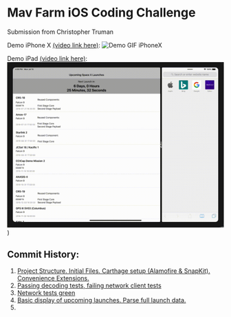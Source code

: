 # Mav Farm iOS Coding Challenge

Submission from Christopher Truman

Demo iPhone X [(video link here)](https://github.com/jstart/MavFarm_SpaceX/blob/master/Demo_Movies/iPhoneX.mov):
![Demo GIF iPhoneX](https://github.com/jstart/MavFarm_SpaceX/blob/master/Demo_Movies/iPhoneX.gif)

Demo iPad [(video link here)](https://github.com/jstart/MavFarm_SpaceX/blob/master/Demo_Movies/iPad.mov):
![Demo GIF iPad](https://github.com/jstart/MavFarm_SpaceX/blob/master/Demo_Movies/iPad.gif))

## Commit History:
1.  [Project Structure. Initial Files. Carthage setup (Alamofire & SnapKit). Convenience Extensions.](https://github.com/jstart/MavFarm_SpaceX/commit/a877cbe55ca925b746b6a152a76ab8d678d1bf76)
2. [Passing decoding tests, failing network client tests](https://github.com/jstart/MavFarm_SpaceX/commit/c4555bcb9c8acf811b3d7534a7d0b2bb529a863d)
3. [Network tests green](https://github.com/jstart/MavFarm_SpaceX/commit/06685da3f3ca68f828b696392773cf15aa74bb0b)
4. [Basic display of upcoming launches. Parse full launch data.](https://github.com/jstart/MavFarm_SpaceX/commit/a1a59d650806f9a53fe09e3432f78f7f70317dd3)
5. []()
